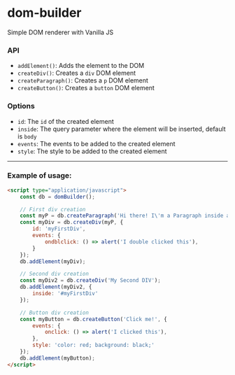 # dom-builder
Simple DOM renderer with Vanilla JS

### API
- `addElement()`: Adds the element to the DOM
- `createDiv()`: Creates a `div` DOM element
- `createParagraph()`: Creates a `p` DOM element
- `createButton()`: Creates a `button` DOM element

### Options
- `id`: The `id` of the created element
- `inside`: The query parameter where the element will be inserted, default is `body`
- `events`: The events to be added to the created element
- `style`: The style to be added to the created element


------

### Example of usage:
```html
<script type="application/javascript">
    const db = domBuilder();

    // First div creation
    const myP = db.createParagraph('Hi there! I\'m a Paragraph inside a DIV');
    const myDiv = db.createDiv(myP, {
        id: 'myFirstDiv',
        events: {
            ondblclick: () => alert('I double clicked this'),
        }
    });
    db.addElement(myDiv);

    // Second div creation
    const myDiv2 = db.createDiv('My Second DIV');
    db.addElement(myDiv2, {
        inside: '#myFirstDiv'
    });

    // Button div creation
    const myButton = db.createButton('Click me!', {
        events: {
            onclick: () => alert('I clicked this'),
        },
        style: 'color: red; background: black;'
    });
    db.addElement(myButton);
</script>
```
